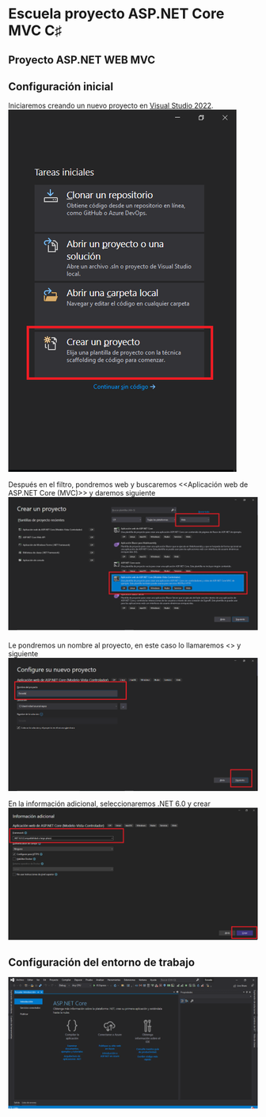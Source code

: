 # Escuela proyecto ASP.NET Core MVC C♯
## Proyecto ASP.NET WEB MVC
## Configuración inicial
Iniciaremos creando un nuevo proyecto en [Visual Studio 2022](https://visualstudio.microsoft.com/es/vs/). 
![img1](/ASP.NET/imgs/1.png)

Después en el filtro, pondremos web y buscaremos <<Aplicación web de ASP.NET Core (MVC)>> y daremos siguiente
![img2](/ASP.NET/imgs/2.png)

Le pondremos un nombre al proyecto, en este caso lo llamaremos <<Escuela>> y siguiente 
![img3](/ASP.NET/imgs/3.png)

En la información adicional, seleccionaremos .NET 6.0 y crear
![img4](/ASP.NET/imgs/4.png)

## Configuración del entorno de trabajo
![img5](/ASP.NET/imgs/5.png)